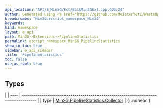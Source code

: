 ```yaml
---
api_location: "API/E_MinSG/Ext/ELibMinSGExt.cpp:629:24"
author: Generated using <a href="https://github.com/MeisterYeti/WhatsUpDoc">WhatsUpDoc</a>
breadcrumbs: "MinSG:escript_namespace_MinSG"
keywords: 
kind: namespace
layout: e_api
path: MinSG->Extensions->PipelineStatistics
permalink: escript_namespace_MinSG_PipelineStatistics
show_in_toc: true
sidebar: e_api_sidebar
title: "PipelineStatistics"
toc: false
use_as_root: true
---
```


## Types

|
| ---- | ------------------------------------------------------------------------------------- | 
| type | [MinSG.PipelineStatistics.Collector](escript_type_MinSG_PipelineStatistics_Collector) | 
{: .nohead }

